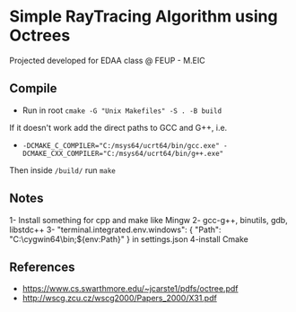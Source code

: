 # Simple RayTracing Algorithm using Octrees

Projected developed for EDAA class @ FEUP - M.EIC

## Compile

- Run in root ``cmake -G "Unix Makefiles" -S . -B build``

If it doesn't work add the direct paths to GCC and G++, i.e.
-  ``-DCMAKE_C_COMPILER="C:/msys64/ucrt64/bin/gcc.exe" -DCMAKE_CXX_COMPILER="C:/msys64/ucrt64/bin/g++.exe"``

Then inside ``/build/`` run ```make```

## Notes 

1- Install something for cpp and make like Mingw
2- gcc-g++, binutils, gdb, libstdc++
3- "terminal.integrated.env.windows": {
        "Path": "C:\\cygwin64\\bin;${env:Path}"
    } in settings.json
4-install Cmake

## References

- https://www.cs.swarthmore.edu/~jcarste1/pdfs/octree.pdf
- http://wscg.zcu.cz/wscg2000/Papers_2000/X31.pdf
